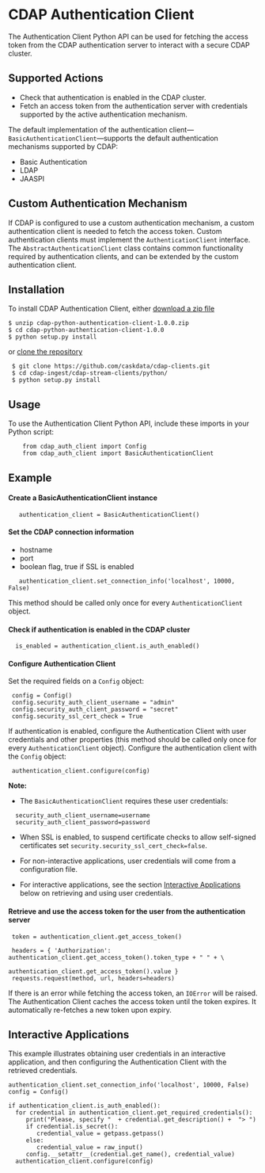 # CDAP Authentication Client

The Authentication Client Python API can be used for fetching the access token from the CDAP authentication server to
interact with a secure CDAP cluster.

## Supported Actions

- Check that authentication is enabled in the CDAP cluster.
- Fetch an access token from the authentication server with credentials supported by the active authentication
   mechanism.
 
The default implementation of the authentication client—`BasicAuthenticationClient`—supports the default
authentication mechanisms supported by CDAP:
- Basic Authentication
- LDAP
- JAASPI

## Custom Authentication Mechanism

If CDAP is configured to use a custom authentication mechanism, a custom authentication client is needed
to fetch the access token. Custom authentication clients must implement the ```AuthenticationClient```
interface. The ```AbstractAuthenticationClient``` class contains common functionality required by 
authentication clients, and can be extended by the custom authentication client.
 
## Installation
 To install CDAP Authentication Client, either [download a zip file](https://repository.continuuity.com/content/repositories/public/co/cask/cdap/cdap-python-authentication-client/1.0.0/cdap-python-authentication-client-1.0.0.zip)
 ```
 $ unzip cdap-python-authentication-client-1.0.0.zip
 $ cd cdap-python-authentication-client-1.0.0
 $ python setup.py install
 ```
 
 or [clone the repository](https://github.com/caskdata/cdap-clients)
```
 $ git clone https://github.com/caskdata/cdap-clients.git
 $ cd cdap-ingest/cdap-stream-clients/python/
 $ python setup.py install
```

## Usage

 To use the Authentication Client Python API, include these imports in your Python script:

```
    from cdap_auth_client import Config
    from cdap_auth_client import BasicAuthenticationClient
```

## Example
   
#### Create a BasicAuthenticationClient instance
 
```
   authentication_client = BasicAuthenticationClient()
```
      
#### Set the CDAP connection information
 - hostname
 - port
 - boolean flag, true if SSL is enabled
 
```
   authentication_client.set_connection_info('localhost', 10000, False)
```
  
This method should be called only once for every ```AuthenticationClient``` object.

  
#### Check if authentication is enabled in the CDAP cluster
 
```
  is_enabled = authentication_client.is_auth_enabled()
``` 

#### Configure Authentication Client

 Set the required fields on a ```Config``` object:
```
 config = Config()
 config.security_auth_client_username = "admin"
 config.security_auth_client_password = "secret"
 config.security_ssl_cert_check = True
```
 
 If authentication is enabled, configure the Authentication Client with user credentials and other properties (this
method should be called only once for every ```AuthenticationClient``` object).
 Configure the authentication client with the ```Config``` object:
```
 authentication_client.configure(config)
```

**Note:**

 - The ```BasicAuthenticationClient``` requires these user credentials:

```
  security_auth_client_username=username
  security_auth_client_password=password
```

- When SSL is enabled, to suspend certificate checks to allow self-signed certificates set
 `security.security_ssl_cert_check=false`.

- For non-interactive applications, user credentials will come from a configuration file.
- For interactive applications, see the section [Interactive Applications](#interactive-applications) below on
 retrieving and using user credentials.


#### Retrieve and use the access token for the user from the authentication server
```
 token = authentication_client.get_access_token()
 
 headers = { 'Authorization': authentication_client.get_access_token().token_type + " " + \
                              authentication_client.get_access_token().value }
 requests.request(method, url, headers=headers)
```
 If there is an error while fetching the access token, an ```IOError``` will be raised. The Authentication Client
 caches the access token until the token expires. It automatically re-fetches a new token upon expiry.


## Interactive Applications

This example illustrates obtaining user credentials in an interactive application, and then configuring the
Authentication Client with the retrieved credentials.

```
authentication_client.set_connection_info('localhost', 10000, False)
config = Config()

if authentication_client.is_auth_enabled():
  for credential in authentication_client.get_required_credentials():
     print("Please, specify "  + credential.get_description() +  "> ")
     if credential.is_secret():
        credential_value = getpass.getpass()
     else:
        credential_value = raw_input()
     config.__setattr__(credential.get_name(), credential_value)
  authentication_client.configure(config)
```
